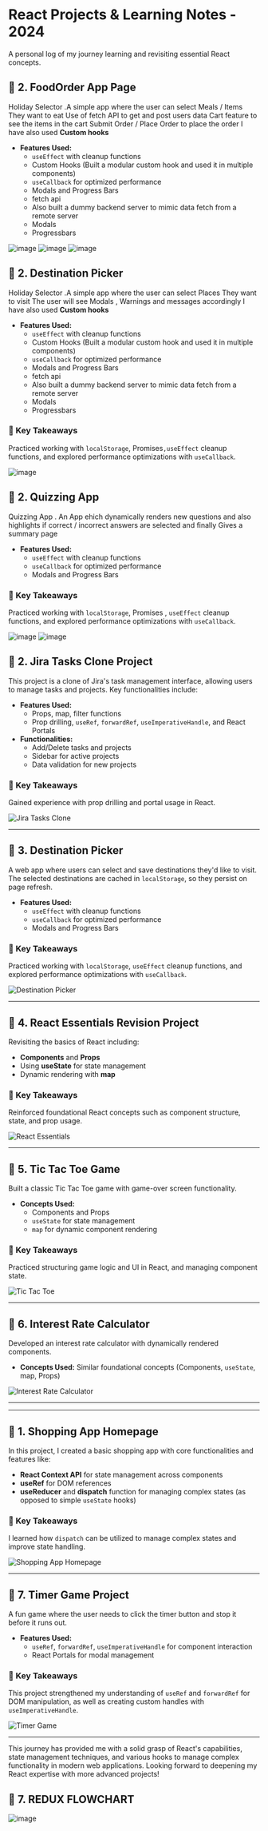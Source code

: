 # React Projects & Learning Notes - 2024

A personal log of my journey learning and revisiting essential React concepts.
## 📌 2. FoodOrder App Page

Holiday Selector .A simple app where the user can select Meals / Items They want to eat
Use of fetch API to get and post users data
Cart feature to see the items in the cart
Submit Order / Place Order to place the order
I have also used **Custom hooks** 

- **Features Used:**
  - `useEffect` with cleanup functions
  - Custom Hooks (Built a modular custom hook and used it in multiple components)
  - `useCallback` for optimized performance
  - Modals and Progress Bars
  - fetch api
  - Also built a dummy backend server to mimic data fetch from a remote server
  - Modals
  - Progressbars

![image](https://github.com/user-attachments/assets/88c49d21-af1c-404e-accd-1f43be46c1ec)
![image](https://github.com/user-attachments/assets/29cc2a1c-44ee-4e38-b072-ba5cbb010806)
![image](https://github.com/user-attachments/assets/fb763d0a-49a3-479e-b642-93dbef9d136d)




## 📌 2. Destination Picker

Holiday Selector .A simple app where the user can select Places They want to visit
The user will see Modals , Warnings and messages accordingly
I have also used **Custom hooks** 

- **Features Used:**
  - `useEffect` with cleanup functions
  - Custom Hooks (Built a modular custom hook and used it in multiple components)
  - `useCallback` for optimized performance
  - Modals and Progress Bars
  - fetch api
  - Also built a dummy backend server to mimic data fetch from a remote server
  - Modals
  - Progressbars


### 🔑 Key Takeaways
Practiced working with `localStorage`, Promises`,useEffect` cleanup functions, and explored performance optimizations with `useCallback`.

![image](https://github.com/user-attachments/assets/1f7a581a-d70f-4bef-afd6-4df7b7939310)


## 📌 2. Quizzing App

Quizzing App . An App ehich dynamically renders new questions and also highlights if correct / incorrect answers are selected 
and finally Gives a summary page


- **Features Used:** 
  - `useEffect` with cleanup functions
  - `useCallback` for optimized performance
  - Modals and Progress Bars

### 🔑 Key Takeaways
Practiced working with `localStorage`, Promises , `useEffect` cleanup functions, and explored performance optimizations with `useCallback`.

![image](https://github.com/user-attachments/assets/5467ed3e-fb6c-4bef-b43b-a1d4404b8be1)
![image](https://github.com/user-attachments/assets/695abe98-3d34-45b0-b9f1-d4aab984b6dc)


  

## 📌 2. Jira Tasks Clone Project

This project is a clone of Jira's task management interface, allowing users to manage tasks and projects. Key functionalities include:

- **Features Used:** 
  - Props, map, filter functions
  - Prop drilling, `useRef`, `forwardRef`, `useImperativeHandle`, and React Portals
- **Functionalities:**
  - Add/Delete tasks and projects
  - Sidebar for active projects
  - Data validation for new projects

### 🔑 Key Takeaways
Gained experience with prop drilling and portal usage in React.

![Jira Tasks Clone](https://github.com/user-attachments/assets/95c89c15-e846-4a8e-b6b1-ee41d82131ca)

---

## 📌 3. Destination Picker

A web app where users can select and save destinations they'd like to visit. The selected destinations are cached in `localStorage`, so they persist on page refresh.

- **Features Used:** 
  - `useEffect` with cleanup functions
  - `useCallback` for optimized performance
  - Modals and Progress Bars

### 🔑 Key Takeaways
Practiced working with `localStorage`, `useEffect` cleanup functions, and explored performance optimizations with `useCallback`.

![Destination Picker](https://github.com/user-attachments/assets/a1b4ec0e-64ee-40e1-a3c2-6e71690d233a)

---

## 📌 4. React Essentials Revision Project

Revisiting the basics of React including:

- **Components** and **Props**
- Using **useState** for state management
- Dynamic rendering with **map**

### 🔑 Key Takeaways
Reinforced foundational React concepts such as component structure, state, and prop usage.

![React Essentials](https://github.com/user-attachments/assets/f519eb95-c3bc-4f33-bba1-21361d785dba)

---

## 📌 5. Tic Tac Toe Game

Built a classic Tic Tac Toe game with game-over screen functionality.

- **Concepts Used:** 
  - Components and Props
  - `useState` for state management
  - `map` for dynamic component rendering

### 🔑 Key Takeaways
Practiced structuring game logic and UI in React, and managing component state.

![Tic Tac Toe](https://github.com/user-attachments/assets/b8e952a3-6dad-4163-8e3c-6248a5299faa)

---

## 📌 6. Interest Rate Calculator

Developed an interest rate calculator with dynamically rendered components.

- **Concepts Used:** Similar foundational concepts (Components, `useState`, map, Props)

![Interest Rate Calculator](https://github.com/user-attachments/assets/a47965fa-b128-4916-b20c-0129b9df36eb)

---

---

## 📌 1. Shopping App Homepage

In this project, I created a basic shopping app with core functionalities and features like:

- **React Context API** for state management across components
- **useRef** for DOM references
- **useReducer** and **dispatch** function for managing complex states (as opposed to simple `useState` hooks)

### 🔑 Key Takeaways
I learned how `dispatch` can be utilized to manage complex states and improve state handling.

![Shopping App Homepage](https://github.com/user-attachments/assets/e27d3a95-e000-4c49-a084-777209460051)

---



## 📌 7. Timer Game Project

A fun game where the user needs to click the timer button and stop it before it runs out. 

- **Features Used:** 
  - `useRef`, `forwardRef`, `useImperativeHandle` for component interaction
  - React Portals for modal management

### 🔑 Key Takeaways
This project strengthened my understanding of `useRef` and `forwardRef` for DOM manipulation, as well as creating custom handles with `useImperativeHandle`.

![Timer Game](https://github.com/user-attachments/assets/abe40975-100d-45da-9d42-63a6cfda9e4b)

--- 

This journey has provided me with a solid grasp of React's capabilities, state management techniques, and various hooks to manage complex functionality in modern web applications. Looking forward to deepening my React expertise with more advanced projects!

## 📌 7. REDUX FLOWCHART
![image](https://github.com/user-attachments/assets/a5dc9e11-4488-432b-90ca-4520bd0cad71)
